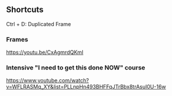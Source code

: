 
## Shortcuts

Ctrl + D: Duplicated Frame

### Frames
https://youtu.be/CxAgmrdQKmI

### Intensive "I need to get this done NOW" course
https://www.youtube.com/watch?v=WFLRASMq_XY&list=PLLnpHn493BHFFqJTrBbx8trAsuI0U-16w
